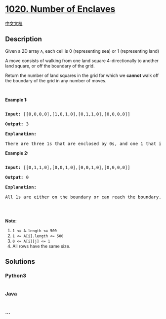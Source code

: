 # [1020. Number of Enclaves](https://leetcode.com/problems/number-of-enclaves)

[中文文档](/solution/1000-1099/1020.Number%20of%20Enclaves/README.md)

## Description

<p>Given a 2D array <code>A</code>, each cell is 0 (representing sea) or 1 (representing land)</p>

<p>A move consists of walking from one land square 4-directionally to another land square, or off the boundary of the grid.</p>

<p>Return the number of land squares in the grid for which we <strong>cannot</strong> walk off the boundary of the grid in any number of moves.</p>

<p>&nbsp;</p>

<p><strong>Example 1:</strong></p>

<pre>

<strong>Input: </strong><span id="example-input-1-1">[[0,0,0,0],[1,0,1,0],[0,1,1,0],[0,0,0,0]]</span>

<strong>Output: </strong><span id="example-output-1">3</span>

<strong>Explanation: </strong>

There are three 1s that are enclosed by 0s, and one 1 that isn&#39;t enclosed because its on the boundary.</pre>

<p><strong>Example 2:</strong></p>

<pre>

<strong>Input: </strong><span id="example-input-2-1">[[0,1,1,0],[0,0,1,0],[0,0,1,0],[0,0,0,0]]</span>

<strong>Output: </strong><span id="example-output-2">0</span>

<strong>Explanation: </strong>

All 1s are either on the boundary or can reach the boundary.

</pre>

<p>&nbsp;</p>

<p><strong>Note:</strong></p>

<ol>
    <li><code>1 &lt;= A.length &lt;= 500</code></li>
    <li><code>1 &lt;= A[i].length &lt;= 500</code></li>
    <li><code>0 &lt;= A[i][j] &lt;= 1</code></li>
    <li>All rows have the same size.</li>
</ol>

## Solutions

<!-- tabs:start -->

### **Python3**

```python

```

### **Java**

```java

```

### **...**

```

```

<!-- tabs:end -->
